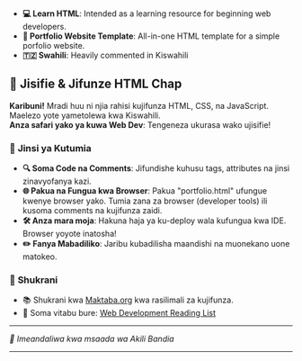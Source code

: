- **💻  Learn HTML**: Intended as a learning resource for beginning web developers.
- **💼  Portfolio Website Template**: All-in-one HTML template for a simple porfolio website.
- **🇹🇿  Swahili**: Heavily commented in Kiswahili

## 🚀 **Jisifie & Jifunze HTML Chap**

**Karibuni!** Mradi huu ni njia rahisi kujifunza HTML, CSS, na JavaScript. Maelezo yote yametolewa kwa Kiswahili.  
**Anza safari yako ya kuwa Web Dev**: Tengeneza ukurasa wako ujisifie!  

### 🎯 **Jinsi ya Kutumia**

- **🔍 Soma Code na Comments**: Jifundishe kuhusu tags, attributes na jinsi zinavyofanya kazi.
- **🌐 Pakua na Fungua kwa Browser**: Pakua "portfolio.html" ufungue kwenye browser yako. Tumia zana za browser (developer tools) ili kusoma comments na kujifunza zaidi. 
- **🛠️ Anza mara moja**: Hakuna haja ya ku-deploy wala kufungua kwa IDE. Browser yoyote inatosha!
- **✏️ Fanya Mabadiliko**: Jaribu kubadilisha maandishi na muonekano uone matokeo.

### 🌟 **Shukrani**

- 📚 Shukrani kwa [Maktaba.org](https://www.maktaba.org) kwa rasilimali za kujifunza.
- 📖 Soma vitabu bure: [Web Development Reading List](https://www.maktaba.org/list/Web%20Development)

---

*🤖 Imeandaliwa kwa msaada wa Akili Bandia*

---
